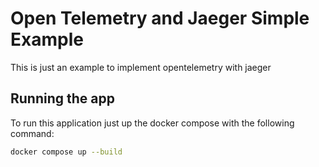 # Open Telemetry and Jaeger Simple Example
This is just an example to implement opentelemetry with jaeger

## Running the app
To run this application just up the docker compose with the following command:
```bash
docker compose up --build
```
